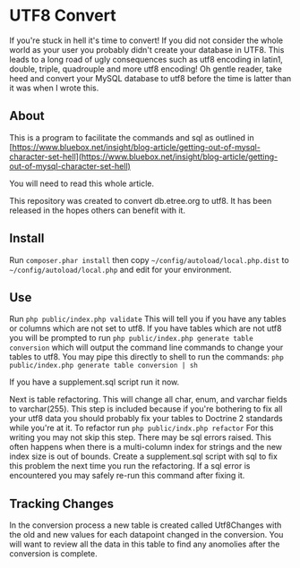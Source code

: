 UTF8 Convert
============

If you're stuck in hell it's time to convert!  If you did not consider the whole world as your user you probably didn't create your database in UTF8.  This leads to a long road of ugly consequences such as utf8 encoding in latin1, double, triple, quadrouple and more utf8 encoding!  Oh gentle reader, take heed and convert your MySQL database to utf8 before the time is latter than it was when I wrote this.


About
-----

This is a program to facilitate the commands and sql as outlined in [https://www.bluebox.net/insight/blog-article/getting-out-of-mysql-character-set-hell](https://www.bluebox.net/insight/blog-article/getting-out-of-mysql-character-set-hell)

You will need to read this whole article.

This repository was created to convert db.etree.org to utf8.  It has been released in the hopes others can benefit with it.

Install
-------

Run ```composer.phar install``` then copy ```~/config/autoload/local.php.dist``` to ```~/config/autoload/local.php``` and edit for your environment.


Use
---

Run ```php public/index.php validate```  This will tell you if you have any tables or columns which are not set to utf8.  If you have tables which are not utf8 you will be prompted to run ```php public/index.php generate table conversion``` which will output the command line commands to change your tables to utf8.  You may pipe this directly to shell to run the commands: ```php public/index.php generate table conversion | sh```

If you have a supplement.sql script run it now.

Next is table refactoring.  This will change all char, enum, and varchar fields to varchar(255).  This step is included because if you're bothering to fix all your utf8 data you should probably fix your tables to Doctrine 2 standards while you're at it.  To refactor run ```php public/indx.php refactor```  For this writing you may not skip this step.  There may be sql errors raised.  This often happens when there is a multi-column index for strings and the new index size is out of bounds.  Create a supplement.sql script with sql to fix this problem the next time you run the refactoring.  If a sql error is encountered you may safely re-run this command after fixing it.


Tracking Changes
----------------

In the conversion process a new table is created called Utf8Changes with the old and new values for each datapoint changed in the conversion.  You will want to review all the data in this table to find any anomolies after the conversion is complete.



